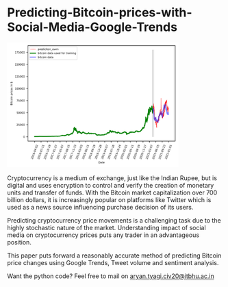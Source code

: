 # Predicting-Bitcoin-prices-with-Social-Media-Google-Trends

<img src="result2.png" alt="drawing" width="400"/> 

Cryptocurrency is a medium of exchange, just like the Indian Rupee, but is digital and uses encryption to control and verify the creation of monetary units and transfer of funds. With the Bitcoin market capitalization over 700 billion dollars, it is increasingly popular on platforms like Twitter which is used as a news source influencing purchase decision of its users.

Predicting cryptocurrency price movements is a challenging task due to the highly stochastic nature of the market. Understanding impact of social media on cryptocurrency prices puts any trader in an advantageous position.

This paper puts forward a reasonably accurate method of predicting Bitcoin price changes using Google Trends, Tweet volume and sentiment analysis.

Want the python code? Feel free to mail on aryan.tyagi.civ20@itbhu.ac.in

